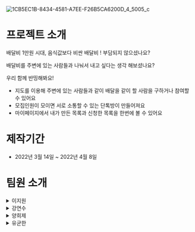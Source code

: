 ![1CB5EC1B-8434-4581-A7EE-F26B5CA6200D_4_5005_c](https://user-images.githubusercontent.com/82556064/158778392-f09e999d-c475-41ea-b944-b9288e1d277e.jpeg)

# 프로젝트 소개
배달비 1만원 시대, 음식값보다 비싼 배달비 ! 부담되지 않으셨나요?

배달비를 주변에 있는 사람들과 나눠서 내고 싶다는 생각 해보셨나요?

우리 함께 반띵해봐요!

- 지도를 이용해 주변에 있는 사람들과 같이 배달을 같이 할 사람을 구하거나 참여할 수 있어요
- 모집인원이 모이면 서로 소통할 수 있는 단톡방이 만들어져요
- 마이페이지에서 내가 만든 목록과 신청한 목록을 한번에 볼 수 있어요
 
# 제작기간
- 2022년 3월 14일 ~ 2022년 4월 8일


# 팀원 소개 
<details>
<summary>이지원</summary>
<div markdown="1">    
   
💁‍♀️ **프론트엔드 팀장**
- 글 등록 CRUD
- 랜딩페이지
- 마이페이지
</div>
</details>


<details>
<summary>강연수</summary>
<div markdown="1"> 
      
💁‍♀️ **프론트엔드**
- 유저 CRUD 
- 비밀번호 찾기
- 메인페이지

</div>
</details>


<details>
<summary>양희제</summary>
<div markdown="1">    
   
💁‍♂️ **백엔드**



</div>
</details>

<details>
<summary>유균한</summary>
<div markdown="1">    
   
💁‍♂️ **백엔드**


</div>
</details>
